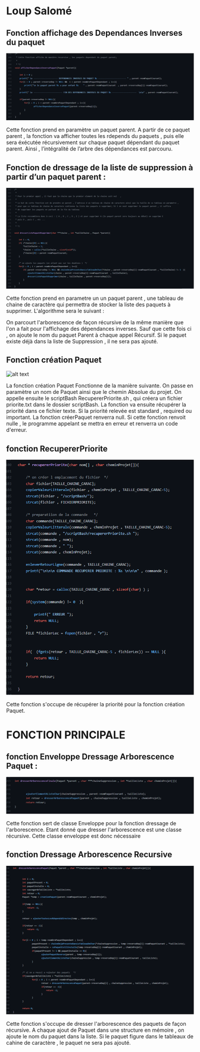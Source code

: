 
# Loup Salomé 

## Fonction affichage des Dependances Inverses du paquet 

![alt text](Image2/imageProgC/AfficherDependanceInversePaquet.png)


Cette fonction prend en paramètre un paquet parent. A partir de ce paquet parent , 
la fonction va afficher toutes les rdepends du paquets , puis elle sera éxécutée
récursivement sur chaque paquet dépendant du paquet parent.
Ainsi , l’intégralité de l’arbre des dépendances est parcouru. 


## Fonction de dressage de la liste de suppression à partir d’un paquet parent : 

![alt text](Image2/imageProgC/dresserListePaquetSupprimer.png)


Cette fonction prend en parametre un un paquet parent , une tableau de chaine de caractère qui permettra
de stocker la liste des paquets à supprimer. L'algorithme sera le suivant : 

On parcourt l'arborescence de façon récursive de la même manière que l'on a fait pour l'affichage des dépendances
inverses. Sauf que cette fois ci , on ajoute le nom du paquet Parent à chaque appel Récursif. Si le paquet existe 
déjà dans la liste de Suppression , il ne sera pas ajouté. 


## Fonction création Paquet 

![alt text](Image2/imageProgC/CréationPaquet.png) 


La fonction création Paquet Fonctionne de la manière suivante. On passe en paramètre un nom de Paquet ainsi que le chemin Absolue du projet. On appelle 
ensuite le scriptBash RecupererPriorite.sh , qui créera un fichier priorite.txt dans le dossier scriptBash. La fonction va ensuite récupérer la priorité 
dans ce fichier texte. Si la priorité relevée est standard , required ou important. La fonction créerPaquet renverra null. Si cette fonction renvoit nulle , le programme
appelant se mettra en erreur et renverra un code d'erreur. 


## fonction RecupererPriorite 

![alt text](Image2/imageProgC/RecupererPriorite.png) 

Cette fonction s'occupe de récupérer la priorité pour la fonction création Paquet. 



# FONCTION PRINCIPALE 

## fonction Enveloppe Dressage Arborescence Paquet : 

![alt text](Image2/imageProgC/FonctionEnveloppeDresserArborsescence.png) 

Cette fonction sert de classe Enveloppe pour la fonction dressage de l'arborescence. Etant donné 
que dresser l'arborescence est une classe récursive. Cette classe enveloppe est donc nécessaire 


## fonction Dressage Arborescence Recursive 

![alt text](Image2/imageProgC/dresserArborescencePaquet.png)

Cette fonction s'occupe de dresser l'arborescence des paquets de façon récursive. A chaque ajout de Paquet
dans une structure en mémoire , on ajoute le nom du paquet dans la liste. Si le paquet figure 
dans le tableaux de cahine de caractère , le paquet ne sera pas ajouté. 






















